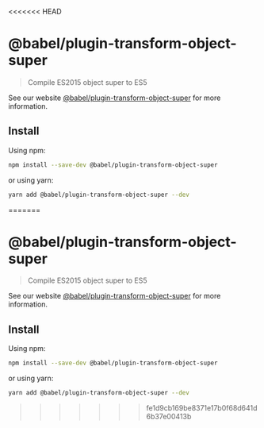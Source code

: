 <<<<<<< HEAD
# @babel/plugin-transform-object-super

> Compile ES2015 object super to ES5

See our website [@babel/plugin-transform-object-super](https://babeljs.io/docs/en/next/babel-plugin-transform-object-super.html) for more information.

## Install

Using npm:

```sh
npm install --save-dev @babel/plugin-transform-object-super
```

or using yarn:

```sh
yarn add @babel/plugin-transform-object-super --dev
```
=======
# @babel/plugin-transform-object-super

> Compile ES2015 object super to ES5

See our website [@babel/plugin-transform-object-super](https://babeljs.io/docs/en/next/babel-plugin-transform-object-super.html) for more information.

## Install

Using npm:

```sh
npm install --save-dev @babel/plugin-transform-object-super
```

or using yarn:

```sh
yarn add @babel/plugin-transform-object-super --dev
```
>>>>>>> fe1d9cb169be8371e17b0f68d641d6b37e00413b
